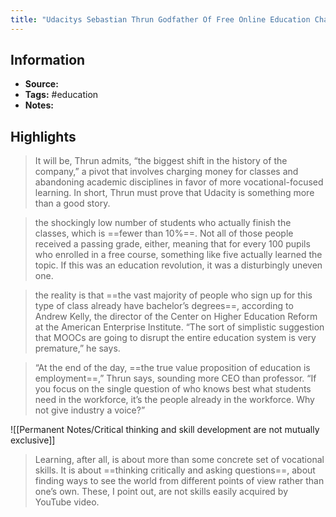 ```yaml
---
title: "Udacitys Sebastian Thrun Godfather Of Free Online Education Changes - Essay"
---
```

## Information
- **Source:** 
- **Tags:** #education 
- **Notes:** 

## Highlights
> It will be, Thrun admits, “the biggest shift in the history of the company,” a pivot that involves charging money for classes and abandoning academic disciplines in favor of more vocational-focused learning. In short, Thrun must prove that Udacity is something more than a good story.

> the shockingly low number of students who actually finish the classes, which is ==fewer than 10%==. Not all of those people received a passing grade, either, meaning that for every 100 pupils who enrolled in a free course, something like five actually learned the topic. If this was an education revolution, it was a disturbingly uneven one.

> the reality is that ==the vast majority of people who sign up for this type of class already have bachelor’s degrees==, according to Andrew Kelly, the director of the Center on Higher Education Reform at the American Enterprise Institute. “The sort of simplistic suggestion that MOOCs are going to disrupt the entire education system is very premature,” he says.

> “At the end of the day, ==the true value proposition of education is employment==,” Thrun says, sounding more CEO than professor. “If you focus on the single question of who knows best what students need in the workforce, it’s the people already in the workforce. Why not give industry a voice?”

![[Permanent Notes/Critical thinking and skill development are not mutually exclusive]]
> Learning, after all, is about more than some concrete set of vocational skills. It is about ==thinking critically and asking questions==, about finding ways to see the world from different points of view rather than one’s own. These, I point out, are not skills easily acquired by YouTube video.
